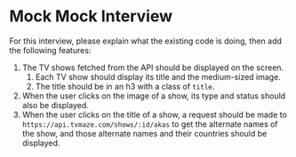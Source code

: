# Mock Mock Interview

For this interview, please explain what the existing code is doing, then add the following features:

1. The TV shows fetched from the API should be displayed on the screen.
    1. Each TV show should display its title and the medium-sized image.
    1. The title should be in an h3 with a class of `title`.
2. When the user clicks on the image of a show, its type and status should also be displayed.
3. When the user clicks on the title of a show, a request should be made to `https://api.tvmaze.com/shows/:id/akas` to get the alternate names of the show, and those alternate names and their countries should be displayed.